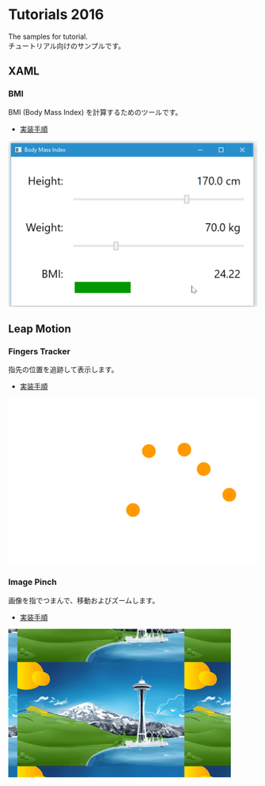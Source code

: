 # Tutorials 2016

The samples for tutorial.  
チュートリアル向けのサンプルです。

## XAML
### BMI
BMI (Body Mass Index) を計算するためのツールです。
- [実装手順](https://github.com/sakapon/Tutorials-2016/wiki/XAML-BMI)

![BMI](Images/XAML/BmiWpf.gif)

## Leap Motion
### Fingers Tracker
指先の位置を追跡して表示します。  
- [実装手順](https://github.com/sakapon/Tutorials-2016/wiki/Leap-Fingers-Tracker)

![Fingers Tracker](Images/Leap-v2/FingersTrackerLeap.gif)

### Image Pinch
画像を指でつまんで、移動およびズームします。  
- [実装手順](https://github.com/sakapon/Tutorials-2016/wiki/Leap-Image-Pinch)

![Image Pinch](Images/Leap-v2/ImagePinchLeap.gif)
